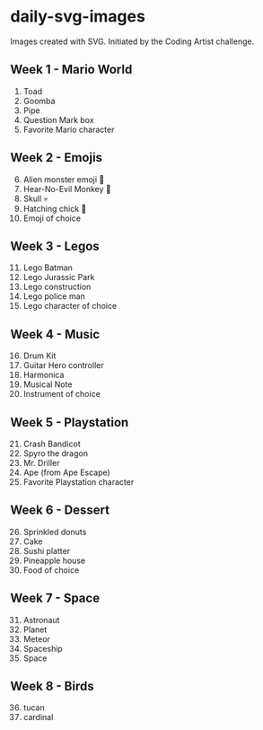 # daily-svg-images
Images created with SVG. Initiated by the Coding Artist challenge.

## Week 1 - Mario World
1. Toad
2. Goomba
3. Pipe
4. Question Mark box
5. Favorite Mario character

## Week 2 - Emojis
6. Alien monster emoji 👾
7. Hear-No-Evil Monkey 🙉
8. Skull 💀
9. Hatching chick 🐣
10. Emoji of choice

## Week 3 - Legos
11. Lego Batman
12. Lego Jurassic Park
13. Lego construction
14. Lego police man
15. Lego character of choice

## Week 4 - Music
16. Drum Kit
17. Guitar Hero controller
18. Harmonica
19. Musical Note
20. Instrument of choice

## Week 5 - Playstation
21. Crash Bandicot
22. Spyro the dragon
23. Mr. Driller
24. Ape (from Ape Escape)
25. Favorite Playstation character

## Week 6 - Dessert
26. Sprinkled donuts
27. Cake
28. Sushi platter
29. Pineapple house
30. Food of choice

## Week 7 - Space
31. Astronaut
32. Planet
33. Meteor
34. Spaceship
35. Space

## Week 8 - Birds
36. tucan
37. cardinal

